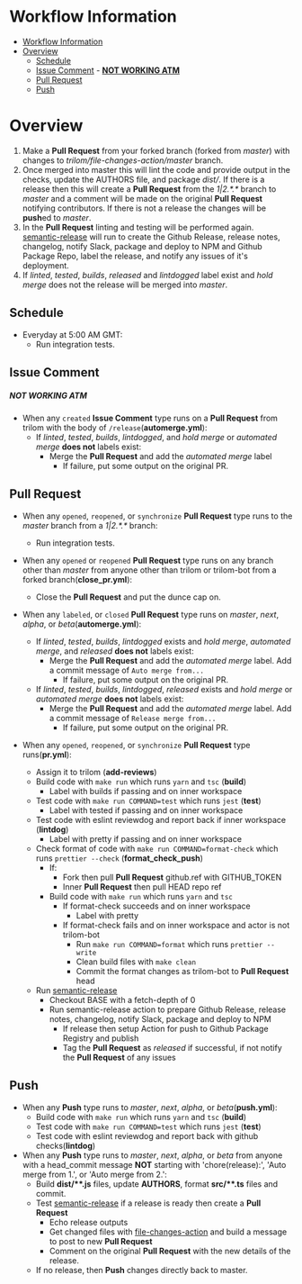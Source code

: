 
# Workflow Information

- [Workflow Information](#workflow-information)
- [Overview](#overview)
  - [Schedule](#schedule)
  - [Issue Comment](#issue-comment)
        - [**NOT WORKING ATM**](#not-working-atm)
  - [Pull Request](#pull-request)
  - [Push](#push)

# Overview

1. Make a **Pull Request** from your forked branch (forked from _master_) with changes to _trilom/file-changes-action/master_ branch.
2. Once merged into master this will lint the code and provide output in the checks, update the AUTHORS file, and package _dist/_.  If there is a release then this will create a **Pull Request** from the _1|2.\*.\*_ branch to _master_ and a comment will be made on the original **Pull Request** notifying contributors.  If there is not a release the changes will be **push**ed to _master_.
3. In the **Pull Request** linting and testing will be performed again.  [semantic-release](https://github.com/semantic-release/semantic-release) will run to create the Github Release, release notes, changelog, notify Slack, package and deploy to NPM and Github Package Repo, label the release, and notify any issues of it's deployment.
4. If _linted_, _tested_, _builds_, _released_ and _lintdogged_ label exist and _hold merge_ does not the release will be merged into _master_.

## Schedule

- Everyday at 5:00 AM GMT:
  - Run integration tests.

## Issue Comment

##### **NOT WORKING ATM**

- When any `created` **Issue Comment** type runs on a **Pull Request** from trilom with the body of `/release`(**automerge.yml**):
  - If _linted_, _tested_, _builds_, _lintdogged_, and _hold merge_ or _automated merge_ **does not** labels exist:
    - Merge the **Pull Request** and add the _automated merge_ label
      - If failure, put some output on the original PR.

## Pull Request

- When any `opened`, `reopened`, or `synchronize` **Pull Request** type runs to the _master_ branch from a _1|2.\*.\*_ branch:
  - Run integration tests.

- When any `opened` or `reopened` **Pull Request** type runs on any branch other than _master_ from anyone other than trilom or trilom-bot from a forked branch(**close_pr.yml**):
  - Close the **Pull Request** and put the dunce cap on.

- When any `labeled`, or `closed` **Pull Request** type runs on _master_, _next_, _alpha_, or _beta_(**automerge.yml**):
  - If _linted_, _tested_, _builds_, _lintdogged_ exists and _hold merge_, _automated merge_, and _released_ **does not** labels exist:
    - Merge the **Pull Request** and add the _automated merge_ label.  Add a commit message of `Auto merge from...`
      - If failure, put some output on the original PR.
  - If _linted_, _tested_, _builds_, _lintdogged_, _released_ exists and _hold merge_ or _automated merge_ **does not** labels exist:
    - Merge the **Pull Request** and add the _automated merge_ label.  Add a commit message of `Release merge from...`
      - If failure, put some output on the original PR.

- When any `opened`, `reopened`, or `synchronize` **Pull Request** type runs(**pr.yml**):
  - Assign it to trilom (**add-reviews**)
  - Build code with `make run` which runs `yarn` and `tsc` (**build**)
    - Label with builds if passing and on inner workspace
  - Test code with `make run COMMAND=test` which runs `jest` (**test**)
    - Label with tested if passing and on inner workspace
  - Test code with eslint reviewdog and report back if inner workspace (**lintdog**)
    - Label with pretty if passing and on inner workspace
  - Check format of code with `make run COMMAND=format-check` which runs `prettier --check` (**format_check_push**)
    - If:
      - Fork then pull **Pull Request** github.ref with GITHUB_TOKEN
      - Inner **Pull Request** then pull HEAD repo ref
    - Build code with `make run` which runs `yarn` and `tsc`
      - If format-check succeeds and on inner workspace
        - Label with pretty
      - If format-check fails and on inner workspace and actor is not trilom-bot
        - Run `make run COMMAND=format` which runs `prettier --write`
        - Clean build files with `make clean`
        - Commit the format changes as trilom-bot to **Pull Request** head
  - Run [semantic-release](https://github.com/semantic-release/semantic-release)
    - Checkout BASE with a fetch-depth of 0
    - Run semantic-release action to prepare Github Release, release notes, changelog, notify Slack, package and deploy to NPM
      - If release then setup Action for push to Github Package Registry and publish
      - Tag the **Pull Request** as _released_ if successful, if not notify the **Pull Request** of any issues

## Push

- When any **Push** type runs to _master_, _next_, _alpha_, or _beta_(**push.yml**):
  - Build code with `make run` which runs `yarn` and `tsc` (**build**)
  - Test code with `make run COMMAND=test` which runs `jest` (**test**)
  - Test code with eslint reviewdog and report back with github checks(**lintdog**)
- When any **Push** type runs to _master_, _next_, _alpha_, or _beta_ from anyone with a head_commit message **NOT** starting with 'chore(release):', 'Auto merge from 1.', or 'Auto merge from 2.':
  - Build **dist/\*\*.js** files, update **AUTHORS**, format **src/\*\*.ts** files and commit.
  - Test [semantic-release](https://github.com/semantic-release/semantic-release) if a release is ready then create a **Pull Request**
    - Echo release outputs
    - Get changed files with [file-changes-action](https://github.com/trilom/file-changes-action) and build a message to post to new **Pull Request**
    - Comment on the original **Pull Request** with the new details of the release.
  - If no release, then **Push** changes directly back to master.

